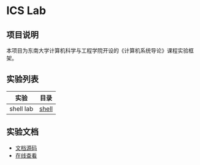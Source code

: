 # ICS Lab

## 项目说明
本项目为东南大学计算机科学与工程学院开设的《计算机系统导论》课程实验框架。

## 实验列表
| 实验 | 目录 |
| --- | --- |
| shell lab | [shell](./shell) |

## 实验文档
* [文档源码](https://github.com/SEU-ICS/docs)
* [在线查看](https://seu-ics.github.io/docs)